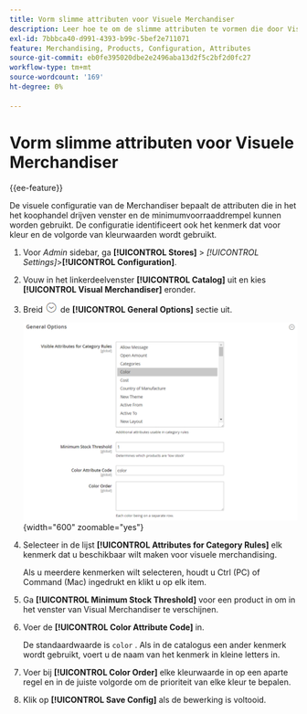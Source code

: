 ```yaml
---
title: Vorm slimme attributen voor Visuele Merchandiser
description: Leer hoe te om de slimme attributen te vormen die door Visuele Merchandiser worden gebruikt.
exl-id: 7bbbca40-d991-4393-b99c-5bef2e711071
feature: Merchandising, Products, Configuration, Attributes
source-git-commit: eb0fe395020dbe2e2496aba13d2f5c2bf2d0fc27
workflow-type: tm+mt
source-wordcount: '169'
ht-degree: 0%

---
```


# Vorm slimme attributen voor Visuele Merchandiser

{{ee-feature}}

De visuele configuratie van de Merchandiser bepaalt de attributen die in het het koophandel drijven venster en de minimumvoorraaddrempel kunnen worden gebruikt. De configuratie identificeert ook het kenmerk dat voor kleur en de volgorde van kleurwaarden wordt gebruikt.

1. Voor _Admin_ sidebar, ga **[!UICONTROL Stores]** > _[!UICONTROL Settings]_>**[!UICONTROL Configuration]**.

1. Vouw in het linkerdeelvenster **[!UICONTROL Catalog]** uit en kies **[!UICONTROL Visual Merchandiser]** eronder.

1. Breid ![ selecteur van de Uitbreiding ](../assets/icon-display-expand.png) de **[!UICONTROL General Options]** sectie uit.

   ![ configuratie van de Catalogus - visuele handelaar ](../configuration-reference/catalog/assets/catalog-visual-merchandiser-general-options.png){width="600" zoomable="yes"}

1. Selecteer in de lijst **[!UICONTROL Attributes for Category Rules]** elk kenmerk dat u beschikbaar wilt maken voor visuele merchandising.

   Als u meerdere kenmerken wilt selecteren, houdt u Ctrl (PC) of Command (Mac) ingedrukt en klikt u op elk item.

1. Ga **[!UICONTROL Minimum Stock Threshold]** voor een product in om in het venster van Visual Merchandiser te verschijnen.

1. Voer de **[!UICONTROL Color Attribute Code]** in.

   De standaardwaarde is `color` . Als in de catalogus een ander kenmerk wordt gebruikt, voert u de naam van het kenmerk in kleine letters in.

1. Voer bij **[!UICONTROL Color Order]** elke kleurwaarde in op een aparte regel en in de juiste volgorde om de prioriteit van elke kleur te bepalen.

1. Klik op **[!UICONTROL Save Config]** als de bewerking is voltooid.
